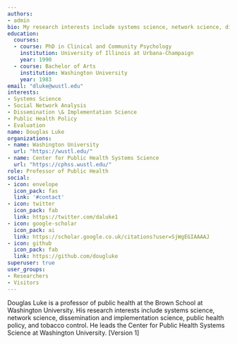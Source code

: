 ```yaml
---
authors:
- admin
bio: My research interests include systems science, network science, dissemination & implementation science, public health policy, and tobacco control.
education:
  courses:
  - course: PhD in Clinical and Community Psychology
    institution: University of Illinois at Urbana-Champaign
    year: 1990
  - course: Bachelor of Arts
    institution: Washington University
    year: 1983
email: "dluke@wustl.edu"
interests:
- Systems Science
- Social Network Analysis
- Dissemination \& Implementation Science
- Public Health Policy
- Evaluation
name: Douglas Luke
organizations:
- name: Washington University
  url: "https://wustl.edu/"
- name: Center for Public Health Systems Science
  url: "https://cphss.wustl.edu/"
role: Professor of Public Health
social:
- icon: envelope
  icon_pack: fas
  link: '#contact'
- icon: twitter
  icon_pack: fab
  link: https://twitter.com/daluke1
- icon: google-scholar
  icon_pack: ai
  link: https://scholar.google.co.uk/citations?user=SjWgEGIAAAAJ
- icon: github
  icon_pack: fab
  link: https://github.com/dougluke
superuser: true
user_groups:
- Researchers
- Visitors
---
```


Douglas Luke is a professor of public health at the Brown School at Washington University.
His research interests include systems science, network science, dissemination and
implementation science, public health policy, and tobacco control. He leads the Center
for Public Health Systems Science at Washington University. [Version 1]


